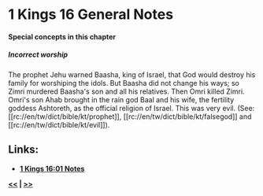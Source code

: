 # 1 Kings 16 General Notes #

#### Special concepts in this chapter ####

##### Incorrect worship #####
The prophet Jehu warned Baasha, king of Israel, that God would destroy his family for worshiping the idols. But Baasha did not change his ways; so Zimri murdered Baasha's son and all his relatives. Then Omri killed Zimri. Omri's son Ahab brought in the rain god Baal and his wife, the fertility goddess Ashtoreth, as the official religion of Israel. This was very evil. (See: [[rc://en/tw/dict/bible/kt/prophet]], [[rc://en/tw/dict/bible/kt/falsegod]] and [[rc://en/tw/dict/bible/kt/evil]]).

## Links: ##

* __[1 Kings 16:01 Notes](./01.md)__

__[<<](../15/intro.md) | [>>](../17/intro.md)__
